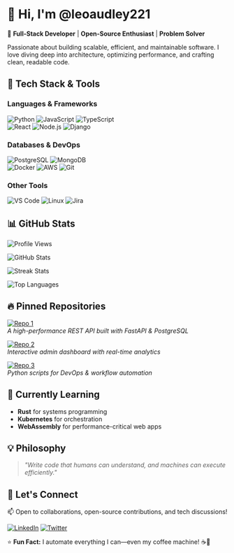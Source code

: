 # 👋 Hi, I'm @leoaudley221  

🚀 **Full-Stack Developer** | **Open-Source Enthusiast** | **Problem Solver**  

Passionate about building scalable, efficient, and maintainable software. I love diving deep into architecture, optimizing performance, and crafting clean, readable code.  

## 🔧 **Tech Stack & Tools**  

### **Languages & Frameworks**  
![Python](https://img.shields.io/badge/-Python-3776AB?logo=python&logoColor=white) ![JavaScript](https://img.shields.io/badge/-JavaScript-F7DF1E?logo=javascript&logoColor=black) ![TypeScript](https://img.shields.io/badge/-TypeScript-3178C6?logo=typescript&logoColor=white)  
![React](https://img.shields.io/badge/-React-61DAFB?logo=react&logoColor=black) ![Node.js](https://img.shields.io/badge/-Node.js-339933?logo=node.js&logoColor=white) ![Django](https://img.shields.io/badge/-Django-092E20?logo=django&logoColor=white)  

### **Databases & DevOps**  
![PostgreSQL](https://img.shields.io/badge/-PostgreSQL-4169E1?logo=postgresql&logoColor=white) ![MongoDB](https://img.shields.io/badge/-MongoDB-47A248?logo=mongodb&logoColor=white)  
![Docker](https://img.shields.io/badge/-Docker-2496ED?logo=docker&logoColor=white) ![AWS](https://img.shields.io/badge/-AWS-232F3E?logo=amazon-aws&logoColor=white) ![Git](https://img.shields.io/badge/-Git-F05032?logo=git&logoColor=white)  

### **Other Tools**  
![VS Code](https://img.shields.io/badge/-VS_Code-007ACC?logo=visual-studio-code&logoColor=white) ![Linux](https://img.shields.io/badge/-Linux-FCC624?logo=linux&logoColor=black) ![Jira](https://img.shields.io/badge/-Jira-0052CC?logo=jira&logoColor=white)  

## 📊 **GitHub Stats**  

![Profile Views](https://komarev.com/ghpvc/?username=leoaudley221&color=blue&style=flat)  

![GitHub Stats](https://github-readme-stats.vercel.app/api?username=leoaudley221&show_icons=true&theme=radical&hide_border=true)  

![Streak Stats](https://github-readme-streak-stats.herokuapp.com/?user=leoaudley221&theme=radical&hide_border=true)  

![Top Languages](https://github-readme-stats.vercel.app/api/top-langs/?username=leoaudley221&layout=compact&theme=radical&hide_border=true)  

## 🔥 **Pinned Repositories**  

[![Repo 1](https://github-readme-stats.vercel.app/api/pin/?username=leoaudley221&repo=project-alpha&theme=radical)](https://github.com/leoaudley221/project-alpha)  
*A high-performance REST API built with FastAPI & PostgreSQL*  

[![Repo 2](https://github-readme-stats.vercel.app/api/pin/?username=leoaudley221&repo=react-dashboard&theme=radical)](https://github.com/leoaudley221/react-dashboard)  
*Interactive admin dashboard with real-time analytics*  

[![Repo 3](https://github-readme-stats.vercel.app/api/pin/?username=leoaudley221&repo=automation-scripts&theme=radical)](https://github.com/leoaudley221/automation-scripts)  
*Python scripts for DevOps & workflow automation*  

## 🌱 **Currently Learning**  
- **Rust** for systems programming  
- **Kubernetes** for orchestration  
- **WebAssembly** for performance-critical web apps  

## 💡 **Philosophy**  
> *"Write code that humans can understand, and machines can execute efficiently."*  

## 🤝 **Let's Connect**  
📫 Open to collaborations, open-source contributions, and tech discussions!  

[![LinkedIn](https://img.shields.io/badge/-LinkedIn-0A66C2?logo=linkedin&logoColor=white)](https://www.linkedin.com/in/leoaudley221) [![Twitter](https://img.shields.io/badge/-Twitter-1DA1F2?logo=twitter&logoColor=white)](https://twitter.com/leoaudley221)  

⭐ **Fun Fact:** I automate everything I can—even my coffee machine! ☕🤖

